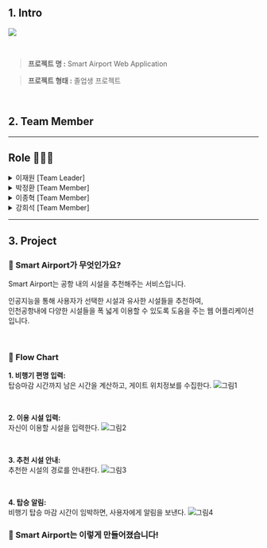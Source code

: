 ## 1. Intro

![](https://user-images.githubusercontent.com/68436925/108617755-35998980-745c-11eb-9c1d-4832f3438f6a.png)

<br>

> **프로젝트 명 :** Smart Airport Web Application

> **프로젝트 형태 :** 졸업생 프로젝트

<br>

## 2. Team Member
--- 

## Role 🧑🏼‍💻

<details>
<summary>이재원 [Team Leader]</summary>

- #### Position: `알고리즘 개발`

- #### Stack: `Python`

#### [데이터 분석]

- 데이터 정의 및 전처리
- 데이터 차원 축소
- 

#### [서버 & 배포]

- API 개발
  - 게시판과 댓글 생성, 읽기, 수정, 삭제
  - 페스티벌 참석자 명단 생성, 읽기, 삭제
  - 페스티벌 카테고리 렌더링
  - Google Oauth
- AWS EC2 상의 공동 작업 공간 : Jupyter Notebook 환경 구축
- Nginx 프록시 서버 환경 설정
- Docker를 사용하여 EC2에 배포
- 프록시 서버와 도커 컨테이너 연결

<br></br>

</details>

<details>
<summary>박정환 [Team Member]</summary>

- #### Position: `Front-End`

- #### Stack: `React`, `React-Hooks`, `Redux`, `Redux-saga`, `TypeScript`, `Styled-components`

#### [공통 작업]

- 레퍼런스 조사
- Design
  - 와이어-프레임
  - 플로우차트
  - DB 스키마
  - API

#### [클라이언트]
- Fessport CI
- Deployment
  - HTTPS 환경 배포 (AWS S3 & Route53 & Cloudfront)
- Navigation bar 
  - 반응형 디자인 및 슬라이드 버튼 구현
- 로그인, 회원가입
  - Modal 창을 통해 구현
  - React-spring - 모달 애니메이션
- 동행 페이지
  - 페스티벌 별 게시판 필터링
  - Companion (동행)
  - 코멘트 기능
  - 반응형 디자인 
- 사고 팔기 페이지 
  - 페스티벌 별 게시판 필터링
  - 코멘트  기능
  - 반응형 디자인 
- 리뷰 페이지
  - 키보드 이벤트 - 모달창내에 이미지 선택
  - 반응형 디자인 
- 포스팅 페이지
  - 페스티벌 별 카테고리 선택 작성
- Redux-saga Business logic 
  - 게시판 saga
  - 코멘트 saga
  - Sign in & out & up saga
  - 동행 saga

</details>

<details>
<summary>이종혁 [Team Member]</summary>

- #### Position: `Front-End`

- #### Stack: `React`, `React-Hooks`, `Redux`, `Redux-saga`, `TypeScript`, `Styled-components`

#### [공통 작업]

- 레퍼런스 조사
- 설계
  - 와이어 프레임
  - 플로우 차트
  - DB 스키마
  - API

#### [클라이언트]

- 프론트엔드 사이드 개발 환경 구축
  - Typescript & React
  - ESLint & Prettier
- Redux-saga 비즈니스 로직 구축
  - category, userInfo, image upload 등…
  - map, festival, artist, wish and like 등…
- Main Page
  - 반응형 메인 지도 설계 및 구현
  - 포스터 모달 구현
- Festival and Artist List Page
  - 리스트 비즈니스 로직 및 출력
  - 카테고리 및 필터링, 검색 기능 구현
  - 반응형 웹 디자인
- Festival and Artist Detail Page
  - 디테일 정보 비즈니스 로직 및 출력
  - 'like' & 'visit' 버튼 기능
  - 콘텐츠 슬라이더, 비디오 플레이 모달, 타 DB 테이블 연결
- Fessport Page
  - 이미지 업로드 및 회원정보 수정
  - 'Collector visit' 스탬프 구현
  - 'Badge challenge' 구현
- Wish List Page
  - 페스티벌 & 아티스트 ‘like’ 리스트 출력


</details>

<details>
<summary>강희석 [Team Member]</summary>

- #### Position: `Back-End`

- #### Stack: `Node.js`, `Express`, `TypeScript`, `MongoDB`, `Mongoose`, `Nginx`, `Docker`

#### [공통 작업]

- 레퍼런스 조사
- 디자인
  - wire-frame
  - flow-chart
  - DB Schema
  - API
  - DB models using mongoDB and mongoose

#### [서버]

- 메인 MAP 나라 별 페스티별 API
- 페스티벌 및 아티스트 리스트, 상세 페이지
- 페스티벌 및 아티스트 좋아요 및 취소 기능
- 페스티벌 방문 API
- 사용자 뱃지 획득 기능 API
- 회원가입 / 로그인 / 로그아웃 / Kakao Oauth 기능
- 마이페이지
  - 사용자 정보 요청(토큰) 페이지 및 수정 API
  - 내가 쓴 글 기능

</details>

--- 

## 3. Project

### 🎈 Smart Airport가 무엇인가요?

Smart Airport는 공항 내의 시설을 추천해주는 서비스입니다.

인공지능을 통해 사용자가 선택한 시설과 유사한 시설들을 추천하여,<br>
인천공항내에 다양한 시설들을 폭 넓게 이용할 수 있도록 도움을 주는 웹 어플리케이션입니다.<br>

<br>

### 🎈 Flow Chart
**1. 비행기 편명 입력:** <br>
탑승마감 시간까지 남은 시간을 계산하고, 게이트 위치정보를 수집한다.
![그림1](https://user-images.githubusercontent.com/68436925/108619546-ec9c0200-7468-11eb-931f-50147f41202a.png)

<br>

**2. 이용 시설 입력:** <br>
자신이 이용할 시설을 입력한다.
![그림2](https://user-images.githubusercontent.com/68436925/108620533-19074c80-7470-11eb-8c8f-9c31fd08eb21.png)

<br>

**3. 추천 시설 안내:** <br>
추천한 시설의 경로를 안내한다.
![그림3](https://user-images.githubusercontent.com/68436925/108620643-d42fe580-7470-11eb-8097-8e016f7ddd2a.png)

<br>

**4. 탑승 알림:** <br>
비행기 탑승 마감 시간이 임박하면, 사용자에게 알림을 보낸다.
![그림4](https://user-images.githubusercontent.com/68436925/108620569-494eeb00-7470-11eb-9761-f89b6111dc6b.png)


### 🎈 Smart Airport는 이렇게 만들어졌습니다!


